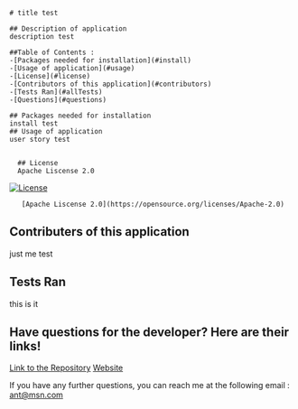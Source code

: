 
    # title test
    
    ## Description of application
    description test
    
    ##Table of Contents :
    -[Packages needed for installation](#install)
    -[Usage of application](#usage)
    -[License](#license)
    -[Contributors of this application](#contributors)
    -[Tests Ran](#allTests)
    -[Questions](#questions)
    
    ## Packages needed for installation
    install test
    ## Usage of application
    user story test
    
    
      ## License
      Apache Liscense 2.0
    
  [![License](https://img.shields.io/badge/License-Apache%202.0-blue.svg)](https://opensource.org/licenses/Apache-2.0)
  
    
       [Apache Liscense 2.0](https://opensource.org/licenses/Apache-2.0) 
       
    
  
  
  ## Contributers of this application
  just me test
  ## Tests Ran
  this is it
  
  ## Have questions for the developer? Here are their links! 
  

  [Link to the Repository]()
  [Website]()

  If you have any further questions, you can reach me at the following email
  : <ant@msn.com>
